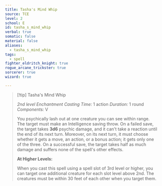 ```yaml
---
title: Tasha's Mind Whip
source: TCE
level: 2
school: E
id: tasha_s_mind_whip
verbal: true
somatic: false
material: false
aliases:
  - tasha_s_mind_whip
tags:
  - spell
fighter_eldritch_knight: true
rogue_arcane_trickster: true
sorcerer: true
wizard: true

---
```

>[!tip] Tasha's Mind Whip
>
> *2nd level Enchantment*
> *Casting Time:* 1 action
> *Duration:* 1 round
> *Components:* V
>
>You psychically lash out at one creature you can see within range. The target must make an Intelligence saving throw. On a failed save, the target takes **3d6** psychic damage, and it can't take a reaction until the end of its next turn. Moreover, on its next turn, it must choose whether it gets a move, an action, or a bonus action; it gets only one of the three. On a successful save, the target takes half as much damage and suffers none of the spell's other effects.
>
>**At Higher Levels:**
>
>When you cast this spell using a spell slot of 3rd level or higher, you can target one additional creature for each slot level above 2nd. The creatures must be within 30 feet of each other when you target them.
>

